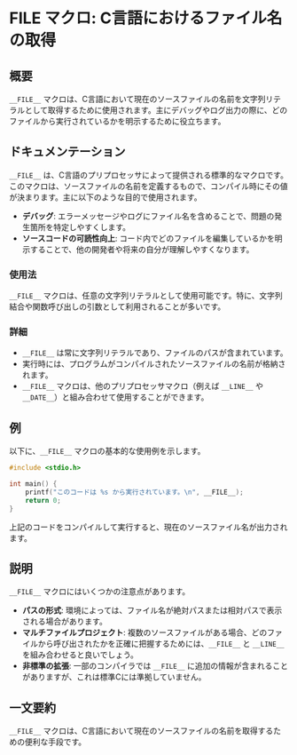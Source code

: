 <!--
Meta Description: # __FILE__ マクロ: C言語におけるファイル名の取得 ## 概要 `__FILE__` マクロは、C言語において現在のソースファイルの名前を文字列リテラルとして取得するために使用されます。主にデバッグやログ出力の際に、どのファイルから実行されているかを明示するために役立ちます。 ## ドキ...
Meta Keywords: __file__, マクロは, __line__, マクロ, c言語におけるファイル名の取得
-->

# __FILE__ マクロ: C言語におけるファイル名の取得

## 概要
`__FILE__` マクロは、C言語において現在のソースファイルの名前を文字列リテラルとして取得するために使用されます。主にデバッグやログ出力の際に、どのファイルから実行されているかを明示するために役立ちます。

## ドキュメンテーション
`__FILE__` は、C言語のプリプロセッサによって提供される標準的なマクロです。このマクロは、ソースファイルの名前を定義するもので、コンパイル時にその値が決まります。主に以下のような目的で使用されます。

- **デバッグ**: エラーメッセージやログにファイル名を含めることで、問題の発生箇所を特定しやすくします。
- **ソースコードの可読性向上**: コード内でどのファイルを編集しているかを明示することで、他の開発者や将来の自分が理解しやすくなります。

### 使用法
`__FILE__` マクロは、任意の文字列リテラルとして使用可能です。特に、文字列結合や関数呼び出しの引数として利用されることが多いです。

### 詳細
- `__FILE__` は常に文字列リテラルであり、ファイルのパスが含まれています。
- 実行時には、プログラムがコンパイルされたソースファイルの名前が格納されます。
- `__FILE__` マクロは、他のプリプロセッサマクロ（例えば `__LINE__` や `__DATE__`）と組み合わせて使用することができます。

## 例
以下に、`__FILE__` マクロの基本的な使用例を示します。

```c
#include <stdio.h>

int main() {
    printf("このコードは %s から実行されています。\n", __FILE__);
    return 0;
}
```

上記のコードをコンパイルして実行すると、現在のソースファイル名が出力されます。

## 説明
`__FILE__` マクロにはいくつかの注意点があります。

- **パスの形式**: 環境によっては、ファイル名が絶対パスまたは相対パスで表示される場合があります。
- **マルチファイルプロジェクト**: 複数のソースファイルがある場合、どのファイルから呼び出されたかを正確に把握するためには、`__FILE__` と `__LINE__` を組み合わせると良いでしょう。
- **非標準の拡張**: 一部のコンパイラでは `__FILE__` に追加の情報が含まれることがありますが、これは標準Cには準拠していません。

## 一文要約
`__FILE__` マクロは、C言語において現在のソースファイルの名前を取得するための便利な手段です。